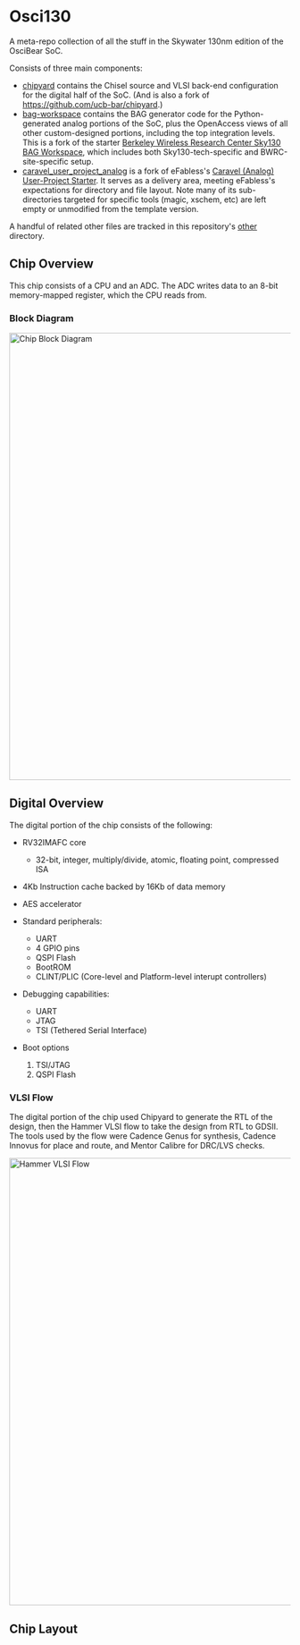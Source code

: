 # Osci130

A meta-repo collection of all the stuff in the Skywater 130nm edition of the OsciBear SoC.  

Consists of three main components: 

* [chipyard](./chipyard) contains the Chisel source and VLSI back-end configuration for the digital half of the SoC. (And is also a fork of https://github.com/ucb-bar/chipyard.) 
* [bag-workspace](./bag-workspace) contains the BAG generator code for the Python-generated analog portions of the SoC, plus the OpenAccess views of all other custom-designed portions, including the top integration levels. This is a fork of the starter [Berkeley Wireless Research Center Sky130 BAG Workspace](https://bwrcrepo.eecs.berkeley.edu/swtech130/bag3_skywater130_workspace), which includes both Sky130-tech-specific and BWRC-site-specific setup. 
* [caravel_user_project_analog](./caravel_user_project_analog) is a fork of eFabless's [Caravel (Analog) User-Project Starter](https://github.com/efabless/caravel_user_project_analog). It serves as a delivery area, meeting eFabless's expectations for directory and file layout. Note many of its sub-directories targeted for specific tools (magic, xschem, etc) are left empty or unmodified from the template version. 

A handful of related other files are tracked in this repository's [other](./other) directory. 

## Chip Overview

This chip consists of a CPU and an ADC. The ADC writes data to an 8-bit memory-mapped register, which the CPU reads from.

### Block Diagram
<img src="https://bwrcrepo.eecs.berkeley.edu/swtech130/osci-sky130/-/raw/master/docs/Sky130_Tapeout_BlockDiagram.png" alt="Chip Block Diagram" width="800"/>

## Digital Overview

The digital portion of the chip consists of the following:

* RV32IMAFC core
    * 32-bit, integer, multiply/divide, atomic, floating point, compressed ISA
* 4Kb Instruction cache backed by 16Kb of data memory
* AES accelerator
* Standard peripherals:
    * UART
    * 4 GPIO pins
    * QSPI Flash
    * BootROM
    * CLINT/PLIC (Core-level and Platform-level interupt controllers)

* Debugging capabilities:
    * UART
    * JTAG
    * TSI (Tethered Serial Interface)

* Boot options
    1. TSI/JTAG
    2. QSPI Flash

### VLSI Flow
The digital portion of the chip used Chipyard to generate the RTL of the design, then the Hammer VLSI flow to take the design from RTL to GDSII. The tools used by the flow were Cadence Genus for synthesis, Cadence Innovus for place and route, and Mentor Calibre for DRC/LVS checks.


<img src="https://bwrcrepo.eecs.berkeley.edu/swtech130/osci-sky130/-/raw/master/docs/Hammer_VLSI_Flow.png" alt="Hammer VLSI Flow" width="800"/>


## Chip Layout



